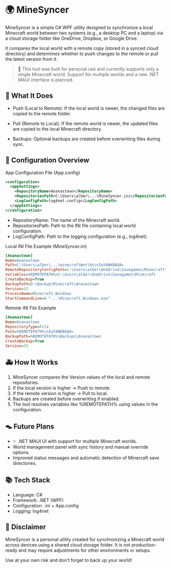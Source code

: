 # 🌍 MineSyncer

MineSyncer is a simple C# WPF utility designed to synchronize a local Minecraft world between two systems (e.g., a desktop PC and a laptop) via a cloud storage folder like OneDrive, Dropbox, or Google Drive.

It compares the local world with a remote copy (stored in a synced cloud directory) and determines whether to push changes to the remote or pull the latest version from it.

> 🚧 This tool was built for personal use and currently supports only a single Minecraft world. Support for multiple worlds and a new .NET MAUI interface is planned.


## 🚀 What It Does

- Push (Local to Remote): If the local world is newer, the changed files are copied to the remote folder.

- Pull (Remote to Local): If the remote world is newer, the updated files are copied to the local Minecraft directory.

- Backups: Optional backups are created before overwriting files during sync.


## 🔧 Configuration Overview

App Configuration File (App.config)

``` xml
<configuration>
  <appSettings>
    <RepositoryName>Ananastown</RepositoryName>
    <RepositoriesPath>C:\Users\alber\...\MineSyncer.ini</RepositoriesPath>
    <LogConfigPath>log4net.config</LogConfigPath>
  </appSettings>
</configuration>
```
- RepositoryName: The name of the Minecraft world.
- RepositoriesPath: Path to the INI file containing local world configuration.
- LogConfigPath: Path to the logging configuration (e.g., log4net).

Local INI File Example (MineSyncer.ini)
``` ini
[Ananastown]
Name=Ananastown
Path=C:\Users\alber\...\minecraftWorlds\nIwYANKBAQA=
RemoteRepositoryConfigPath=C:\Users\alber\OneDrive\Savegames\Minecraft\MineSyncer.ini
Variables=%REMOTEPATH%=C:\Users\alber\OneDrive\Savegames\Minecraft
CreateBackup=True
BackupPath=D:\Backup\Minecraft\Ananastown
Version=33
ProcessName=Minecraft.Windows
StartCommandLine=& "...\Minecraft.Windows.exe"
```

Remote INI File Example
``` ini
[Ananastown]
Name=Ananastown
RepositoryType=File
Path=%REMOTEPATH%\nIwYANKBAQA=
BackupPath=%REMOTEPATH%\Backups\Ananastown
CreateBackup=True
Version=33
```

## 🚑 How It Works

1. MineSyncer compares the Version values of the local and remote repositories.
2. If the local version is higher → Push to remote.
3. If the remote version is higher → Pull to local.
4. Backups are created before overwriting if enabled.
5. The tool resolves variables like %REMOTEPATH% using values in the configuration.

## 🪤 Future Plans

- ✨ .NET MAUI UI with support for multiple Minecraft worlds.
- World management panel with sync history and manual override options.
- Improved status messages and automatic detection of Minecraft save directories.

## 📚 Tech Stack

- Language: C#
- Framework: .NET (WPF)
- Configuration: .ini + App.config
- Logging: log4net

## 📌 Disclaimer

MineSyncer is a personal utility created for synchronizing a Minecraft world across devices using a shared cloud storage folder. It is not production-ready and may require adjustments for other environments or setups.

Use at your own risk and don't forget to back up your world!